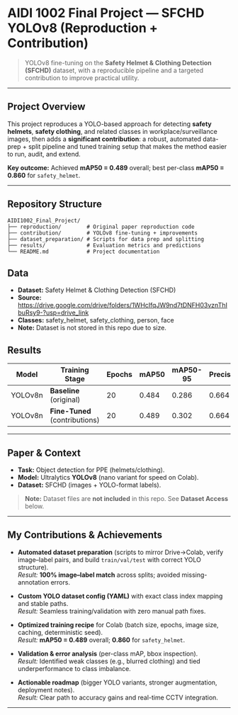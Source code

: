 # AIDI 1002 Final Project — SFCHD YOLOv8 (Reproduction + Contribution)

> YOLOv8 fine-tuning on the **Safety Helmet & Clothing Detection (SFCHD)** dataset, with a reproducible pipeline and a targeted contribution to improve practical utility.

---

## Project Overview
This project reproduces a YOLO-based approach for detecting **safety helmets**, **safety clothing**, and related classes in workplace/surveillance images, then adds a **significant contribution**: a robust, automated data-prep + split pipeline and tuned training setup that makes the method easier to run, audit, and extend.

**Key outcome:** Achieved **mAP50 = 0.489** overall; best per-class **mAP50 = 0.860** for `safety_helmet`.

---

## Repository Structure
```plaintext
AIDI1002_Final_Project/
├── reproduction/        # Original paper reproduction code
├── contribution/        # YOLOv8 fine-tuning + improvements
├── dataset_preparation/ # Scripts for data prep and splitting
├── results/             # Evaluation metrics and predictions
└── README.md            # Project documentation

```

## Data
- **Dataset:** Safety Helmet & Clothing Detection (SFCHD)  
- **Source:** https://drive.google.com/drive/folders/1WHcIfqJW9nd7tDNFH03vznThIbuRsy9-?usp=drive_link 
- **Classes:** safety_helmet, safety_clothing, person, face  
- **Note:** Dataset is not stored in this repo due to size.

## Results

| Model   | Training Stage | Epochs | mAP50  | mAP50-95 | Precision | Recall |
|---------|----------------|--------|--------|----------|-----------|--------|
| YOLOv8n | **Baseline** (original)   | 20     | 0.484  | 0.286    | 0.664     | 0.429  |
| YOLOv8n | **Fine-Tuned** (contributions) | 20     | 0.489  | 0.302    | 0.664     | 0.429  |

---


## Paper & Context
- **Task:** Object detection for PPE (helmets/clothing).
- **Model:** Ultralytics **YOLOv8** (nano variant for speed on Colab).
- **Dataset:** SFCHD (images + YOLO-format labels).

> **Note:** Dataset files are **not included** in this repo. See **Dataset Access** below.

---

## My Contributions & Achievements
- **Automated dataset preparation** (scripts to mirror Drive→Colab, verify image–label pairs, and build `train/val/test` with correct YOLO structure).  
  *Result:* **100% image–label match** across splits; avoided missing-annotation errors.

- **Custom YOLO dataset config (YAML)** with exact class index mapping and stable paths.  
  *Result:* Seamless training/validation with zero manual path fixes.

- **Optimized training recipe** for Colab (batch size, epochs, image size, caching, deterministic seed).  
  *Result:* **mAP50 = 0.489** overall; **0.860** for `safety_helmet`.

- **Validation & error analysis** (per-class mAP, bbox inspection).  
  *Result:* Identified weak classes (e.g., blurred clothing) and tied underperformance to class imbalance.

- **Actionable roadmap** (bigger YOLO variants, stronger augmentation, deployment notes).  
  *Result:* Clear path to accuracy gains and real-time CCTV integration.

---




